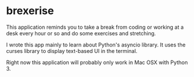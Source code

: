# brexerise

This application reminds you to take a break from coding or working at a desk every hour or so and do some exercises and stretching.

I wrote this app mainly to learn about Python's asyncio library. It uses the curses library to display text-based UI in the terminal.

Right now this application will probably only work in Mac OSX with Python 3.

